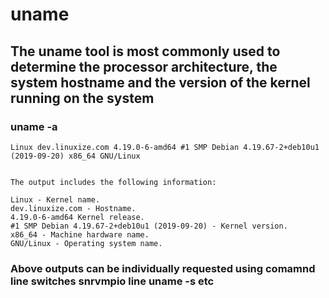 # uname

## The uname tool is most commonly used to determine the processor architecture, the system hostname and the version of the kernel running on the system

### uname -a
```
Linux dev.linuxize.com 4.19.0-6-amd64 #1 SMP Debian 4.19.67-2+deb10u1 (2019-09-20) x86_64 GNU/Linux


The output includes the following information:

Linux - Kernel name.
dev.linuxize.com - Hostname.
4.19.0-6-amd64 Kernel release.
#1 SMP Debian 4.19.67-2+deb10u1 (2019-09-20) - Kernel version.
x86_64 - Machine hardware name.
GNU/Linux - Operating system name.
```
### Above outputs can be individually requested using comamnd line switches snrvmpio line uname -s etc
